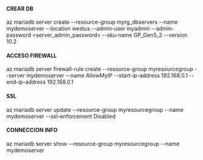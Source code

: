 #### CREAR DB

az mariadb server create --resource-group myrg_dbservers --name mydemoserver --location westus --admin-user myadmin --admin-password <server_admin_password> --sku-name GP_Gen5_2 --version 10.2

#### ACCESO FIREWALL

az mariadb server firewall-rule create --resource-group myresourcegroup --server mydemoserver --name AllowMyIP --start-ip-address 192.168.0.1 --end-ip-address 192.168.0.1

#### SSL

az mariadb server update --resource-group myresourcegroup --name mydemoserver --ssl-enforcement Disabled

#### CONNECCION INFO

az mariadb server show --resource-group myresourcegroup --name mydemoserver
